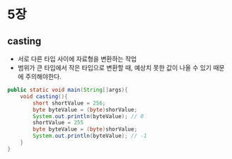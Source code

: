 # 5장
## casting
- 서로 다른 타입 사이에 자료형을 변환하는 작업
- 범위가 큰 타입에서 작은 타입으로 변환할 때, 예상치 못한 값이 나올 수 있기 때문에 주의해야한다.
```java
public static void main(String[]args){
    void casting(){
        short shortValue = 256;
        byte byteValue = (byte)shorValue;
        System.out.println(byteValue); // 0
        shortValue = 255
        byte byteValue = (byte)shorValue;
        System.out.println(byteValue); // -1
    }        
}
```
